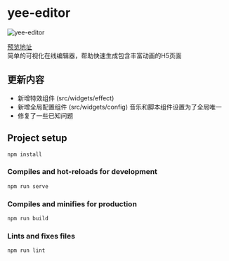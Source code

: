 # yee-editor    

![yee-editor](https://i.ibb.co/TTHfZsH/yee.png)

[预览地址](https://ifront.net/yee/)  
简单的可视化在线编辑器，帮助快速生成包含丰富动画的H5页面

## 更新内容
- 新增特效组件 (src/widgets/effect)
- 新增全局配置组件 (src/widgets/config) 音乐和脚本组件设置为了全局唯一
- 修复了一些已知问题

## Project setup
```
npm install
```

### Compiles and hot-reloads for development
```
npm run serve
```

### Compiles and minifies for production
```
npm run build
```

### Lints and fixes files
```
npm run lint
```
